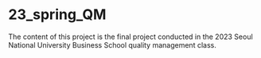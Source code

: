 # 23_spring_QM

The content of this project is the final project conducted in the 2023 Seoul National University Business School quality management class.

